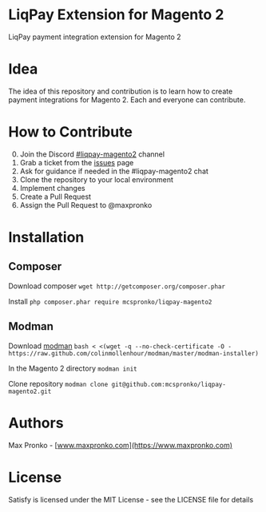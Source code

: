 # LiqPay Extension for Magento 2
LiqPay payment integration extension for Magento 2

# Idea
The idea of this repository and contribution is to learn how to create payment integrations for Magento 2. Each and everyone can contribute.

# How to Contribute
0. Join the Discord [#liqpay-magento2](https://discord.gg/Ukwq3xQ) channel
1. Grab a ticket from the [issues](https://github.com/mcspronko/liqpay-magento-2/issues) page
2. Ask for guidance if needed in the #liqpay-magento2 chat
3. Clone the repository to your local environment
4. Implement changes
5. Create a Pull Request
6. Assign the Pull Request to @maxpronko

# Installation
## Composer

Download composer `wget http://getcomposer.org/composer.phar`

Install `php composer.phar require mcspronko/liqpay-magento2`

## Modman
Download [modman](https://github.com/colinmollenhour/modman) `bash < <(wget -q --no-check-certificate -O - https://raw.github.com/colinmollenhour/modman/master/modman-installer)`

In the Magento 2 directory `modman init`

Clone repository `modman clone git@github.com:mcspronko/liqpay-magento2.git`


# Authors
Max Pronko - [www.maxpronko.com](https://www.maxpronko.com)

# License
Satisfy is licensed under the MIT License - see the LICENSE file for details
